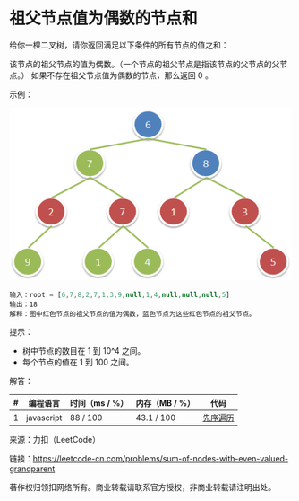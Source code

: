 # 祖父节点值为偶数的节点和

给你一棵二叉树，请你返回满足以下条件的所有节点的值之和：

该节点的祖父节点的值为偶数。（一个节点的祖父节点是指该节点的父节点的父节点。）
如果不存在祖父节点值为偶数的节点，那么返回 0 。

示例：

![示例1](./eg1.png)

``` javascript
输入：root = [6,7,8,2,7,1,3,9,null,1,4,null,null,null,5]
输出：18
解释：图中红色节点的祖父节点的值为偶数，蓝色节点为这些红色节点的祖父节点。
```

提示：

- 树中节点的数目在 1 到 10^4 之间。
- 每个节点的值在 1 到 100 之间。

解答：

**#**|**编程语言**|**时间（ms / %）**|**内存（MB / %）**|**代码**
--|--|--|--|--
1|javascript|88 / 100|43.1 / 100|[先序遍历](./javascript/ac_v1.js)

来源：力扣（LeetCode）

链接：https://leetcode-cn.com/problems/sum-of-nodes-with-even-valued-grandparent

著作权归领扣网络所有。商业转载请联系官方授权，非商业转载请注明出处。
